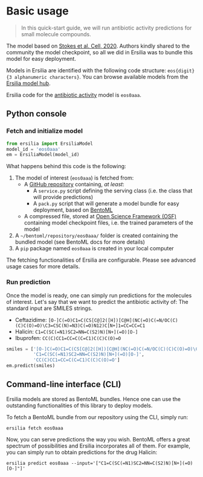 # Basic usage

> In this quick-start guide, we will run antibiotic activity predictions for small molecule compounds.

The model based on [Stokes et al. Cell, 2020](https://pubmed.ncbi.nlm.nih.gov/32084340/).
Authors kindly shared to the community the model checkpoint, so all we did in Ersilia was to bundle this model for easy deployment.

Models in Ersilia are identified with the following code structure: `eos{digit}{3 alphanumeric characters}`.
You can browse available models from the [Ersilia model hub](https://ersilia-os.github.io/ersilia-hub.github.io/).

Ersilia code for the [antibiotic activity](https://ersilia-os.github.io/ersilia-hub.github.io/first-gemma-post/) model is `eos0aaa`.

## Python console

### Fetch and initialize model

```python
from ersilia import ErsiliaModel
model_id = 'eos0aaa'
em = ErsiliaModel(model_id)
```

What happens behind this code is the following:

1. The model of interest (`eos0aaa`) is fetched from:
    * A [GitHub repository](https://github.com/ersilia-os/eos0aaa) containing, _at least_:
        * A `service.py` script defining the serving class (i.e. the class that will provide predictions)
        * A `pack.py` script that will generate a model bundle for easy deployment, based on [BentoML](https://www.bentoml.ai/)
    * A compressed file, stored at [Open Science Framework (OSF)](https://osf.io/hu3km/) containing model checkpoint files, i.e. the trained parameters of the model
2. A `~/bentoml/repository/eos0aaa/` folder is created containing the bundled model (see BentoML docs for more details)
3. A `pip` package named `eos0aaa` is created in your local computer

The fetching functionalities of Ersilia are configurable. Please see advanced usage cases for more details.

### Run prediction

Once the model is ready, one can simply run predictions for the molecules of interest. Let's say that we want to predict the antibiotic activity of:
The standard input are SMILES strings.

* Ceftazidime: `[O-]C(=O)C1=C(CS[C@]2([H])[C@H](NC(=O)C(=N/OC(C)(C)C(O)=O)\C3=CSC(N)=N3)C(=O)N12)C[N+]1=CC=CC=C1`
* Halicin: `C1=C(SC(=N1)SC2=NN=C(S2)N)[N+](=O)[O-]`
* Ibuprofen: `CC(C)CC1=CC=C(C=C1)C(C)C(O)=O`

```python
smiles = ['[O-]C(=O)C1=C(CS[C@]2([H])[C@H](NC(=O)C(=N/OC(C)(C)C(O)=O)\C3=CSC(N)=N3)C(=O)N12)C[N+]1=CC=CC=C1',
          'C1=C(SC(=N1)SC2=NN=C(S2)N)[N+](=O)[O-]',
          'CC(C)CC1=CC=C(C=C1)C(C)C(O)=O']
em.predict(smiles)
```

## Command-line interface (CLI)

Ersilia models are stored as BentoML bundles. Hence one can use the outstanding functionalities of this library to deploy models.

To fetch a BentoML bundle from our repository using the CLI, simply run:

```
ersilia fetch eos0aaa
```

Now, you can serve predictions the way you wish. BentoML offers a great spectrum of possibilities and Ersilia incorporates all of them.
For example, you can simply run to obtain predictions for the drug Halicin:

```
ersilia predict eos0aaa --input='["C1=C(SC(=N1)SC2=NN=C(S2)N)[N+](=O)[O-]"]'
